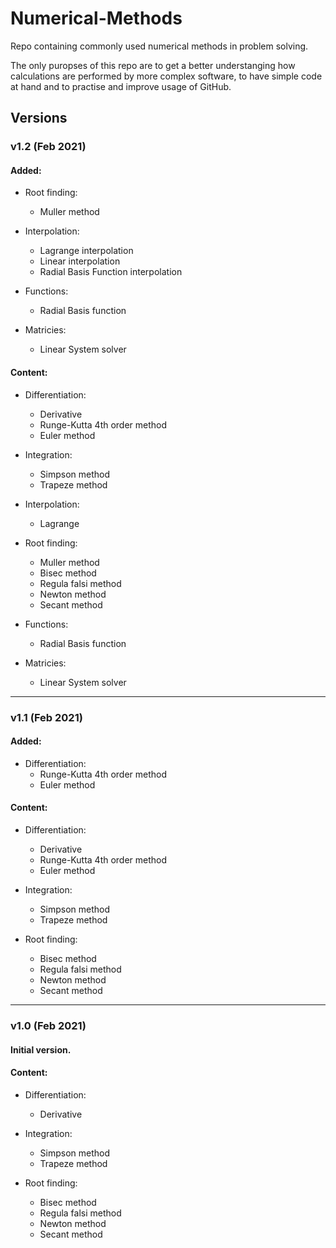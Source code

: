 # Numerical-Methods
Repo containing commonly used numerical methods in problem solving.

The only puropses of this repo are to get a better understanging how calculations are performed by more complex software, to have simple code at hand and to practise and improve usage of GitHub.

## Versions

### v1.2 (Feb 2021)

#### Added: 
- Root finding:
    - Muller method

- Interpolation:
    - Lagrange interpolation
    - Linear interpolation
    - Radial Basis Function interpolation

- Functions:
    - Radial Basis function

- Matricies:
    - Linear System solver

#### Content:

- Differentiation:
    - Derivative 
    - Runge-Kutta 4th order method
    - Euler method

- Integration:
    - Simpson method
    - Trapeze method

- Interpolation:
    - Lagrange

- Root finding:
    - Muller method
    - Bisec method
    - Regula falsi method
    - Newton method
    - Secant method

- Functions:
    - Radial Basis function

- Matricies:
    - Linear System solver

---

### v1.1 (Feb 2021)

#### Added:
- Differentiation:
    - Runge-Kutta 4th order method
    - Euler method

#### Content:

- Differentiation:
    - Derivative 
    - Runge-Kutta 4th order method
    - Euler method

- Integration:
    - Simpson method
    - Trapeze method

- Root finding:
    - Bisec method
    - Regula falsi method
    - Newton method
    - Secant method

---

### v1.0 (Feb 2021)
#### Initial version.

#### Content:

- Differentiation:
    - Derivative 

- Integration:
    - Simpson method
    - Trapeze method

- Root finding:
    - Bisec method
    - Regula falsi method
    - Newton method
    - Secant method